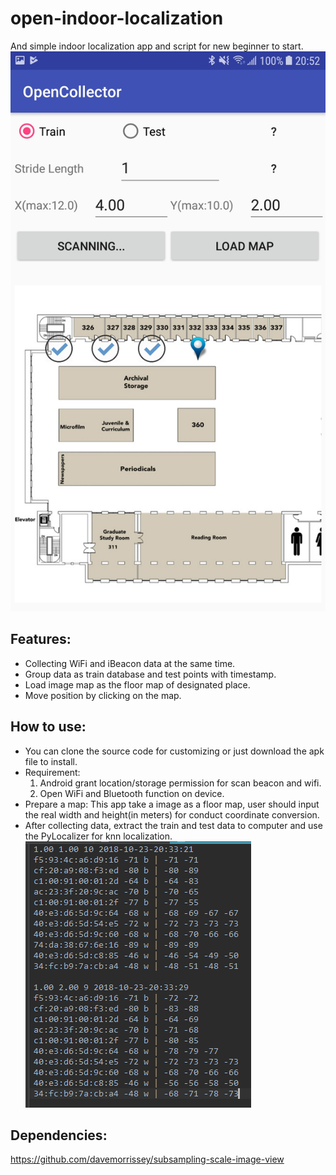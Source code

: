 # open-indoor-localization
And simple indoor localization app and script for new beginner to start.
![ScreenShop](https://github.com/LeslieXong/open-indoor-localization/blob/master/pictures/screeshot.jpg?raw=true)

## Features:
* Collecting WiFi and iBeacon data at the same time.
* Group data as train database and test points with timestamp.
* Load image map as the floor map of designated place.
* Move position by clicking on the map.

## How to use:
* You can clone the source code for customizing or just download the apk file to install.
* Requirement:
   1. Android grant location/storage permission for scan beacon and wifi.
   2. Open WiFi and Bluetooth function on device.
* Prepare a map: This app take a image as a floor map, user should input the real width and height(in meters) for conduct coordinate conversion.
* After collecting data, extract the train and test data to computer and use the PyLocalizer for knn localization.
![Data format](https://github.com/LeslieXong/open-indoor-localization/blob/master/pictures/data_format.png?raw=true)

## Dependencies:
https://github.com/davemorrissey/subsampling-scale-image-view



